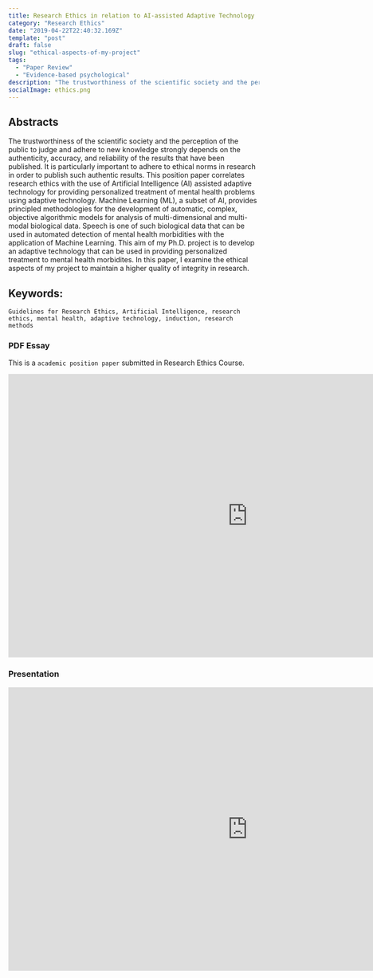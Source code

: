 ```yaml
---
title: Research Ethics in relation to AI-assisted Adaptive Technology
category: "Research Ethics"
date: "2019-04-22T22:40:32.169Z"
template: "post"
draft: false
slug: "ethical-aspects-of-my-project"
tags:
  - "Paper Review"
  - "Evidence-based psychological"
description: "The trustworthiness of the scientific society and the perception of the public to judge and adhere to new knowledge strongly depends on the authenticity, accuracy, and reliability of the results that have been published."
socialImage: ethics.png
---
```


## Abstracts

The trustworthiness of the scientific society and the perception of the public to judge and adhere to new knowledge strongly depends on the authenticity, accuracy, and reliability of the results that have been published. It is particularly important to adhere to ethical norms in research in order to publish such authentic results. This position paper correlates research ethics with the use of Artificial Intelligence (AI) assisted adaptive technology for providing personalized treatment of mental health problems using adaptive technology. Machine Learning (ML), a subset of AI, provides principled methodologies for the development of automatic, complex, objective algorithmic models for analysis of multi-dimensional and multi-modal biological data. Speech is one of such biological data that can be used in automated detection of mental health morbidities with the application of Machine Learning. This aim of my Ph.D. project is to develop an adaptive technology that can be used in providing personalized treatment to mental health morbidites. In this paper, I examine the ethical
aspects of my project to maintain a higher quality of integrity in research.

## Keywords:

```
Guidelines for Research Ethics, Artificial Intelligence, research ethics, mental health, adaptive technology, induction, research methods
```

### PDF Essay

This is a `academic position paper` submitted in Research Ethics Course.

<iframe src="https://drive.google.com/file/d/1TfieXHh0L2EdQmjNCaWy4LRLCI_AuP9w/preview" frameborder="0" width="960" height="569" allowfullscreen="true" mozallowfullscreen="true" webkitallowfullscreen="true"></iframe>

### Presentation

<iframe src="https://drive.google.com/file/d/12XuqDtqO_PcMNwkYjjH-2CEh6IktgQjQ/preview" frameborder="0" width="960" height="569" allowfullscreen="true" mozallowfullscreen="true" webkitallowfullscreen="true"></iframe>
